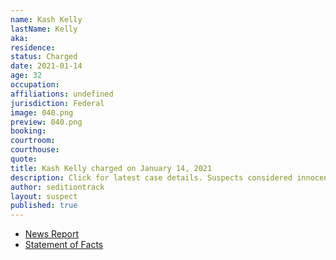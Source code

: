 ```yaml
---
name: Kash Kelly
lastName: Kelly
aka: 
residence: 
status: Charged
date: 2021-01-14
age: 32
occupation: 
affiliations: undefined
jurisdiction: Federal
image: 040.png
preview: 040.png
booking: 
courtroom: 
courthouse: 
quote: 
title: Kash Kelly charged on January 14, 2021
description: Click for latest case details. Suspects considered innocent until proven guilty.
author: seditiontrack
layout: suspect
published: true
---
```

- [News Report](https://www.nwitimes.com/news/update-hammond-man-charged-by-feds-in-capitol-siege/article_3e13f9f1-f6f3-5034-a712-5bbf2f80eb9f.html)
- [Statement of Facts](https://extremism.gwu.edu/sites/g/files/zaxdzs2191/f/Kash%20Lee%20Kelly%20Statement%20of%20Facts.pdf)
